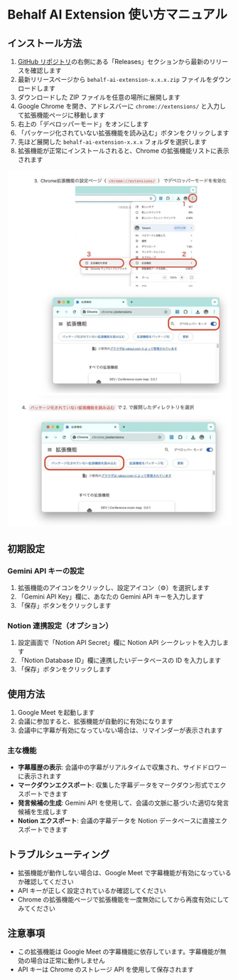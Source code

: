 # Behalf AI Extension 使い方マニュアル

## インストール方法

1. [GitHub リポジトリ](https://github.com/KoshiOsaki/behalf-ai-extension)の右側にある「Releases」セクションから最新のリリースを確認します
2. 最新リリースページから `behalf-ai-extension-x.x.x.zip` ファイルをダウンロードします
3. ダウンロードした ZIP ファイルを任意の場所に展開します
4. Google Chrome を開き、アドレスバーに `chrome://extensions/` と入力して拡張機能ページに移動します
5. 右上の「デベロッパーモード」をオンにします
6. 「パッケージ化されていない拡張機能を読み込む」ボタンをクリックします
7. 先ほど展開した `behalf-ai-extension-x.x.x` フォルダを選択します
8. 拡張機能が正常にインストールされると、Chrome の拡張機能リストに表示されます

![インストール手順](../assets/manual.jpg)

## 初期設定

### Gemini API キーの設定

1. 拡張機能のアイコンをクリックし、設定アイコン（⚙️）を選択します
2. 「Gemini API Key」欄に、あなたの Gemini API キーを入力します
3. 「保存」ボタンをクリックします

### Notion 連携設定（オプション）

1. 設定画面で「Notion API Secret」欄に Notion API シークレットを入力します
2. 「Notion Database ID」欄に連携したいデータベースの ID を入力します
3. 「保存」ボタンをクリックします

## 使用方法

1. Google Meet を起動します
2. 会議に参加すると、拡張機能が自動的に有効になります
3. 会議中に字幕が有効になっていない場合は、リマインダーが表示されます

### 主な機能

- **字幕履歴の表示**: 会議中の字幕がリアルタイムで収集され、サイドドロワーに表示されます
- **マークダウンエクスポート**: 収集した字幕データをマークダウン形式でエクスポートできます
- **発言候補の生成**: Gemini API を使用して、会議の文脈に基づいた適切な発言候補を生成します
- **Notion エクスポート**: 会議の字幕データを Notion データベースに直接エクスポートできます

## トラブルシューティング

- 拡張機能が動作しない場合は、Google Meet で字幕機能が有効になっているか確認してください
- API キーが正しく設定されているか確認してください
- Chrome の拡張機能ページで拡張機能を一度無効にしてから再度有効にしてみてください

## 注意事項

- この拡張機能は Google Meet の字幕機能に依存しています。字幕機能が無効の場合は正常に動作しません
- API キーは Chrome のストレージ API を使用して保存されます
